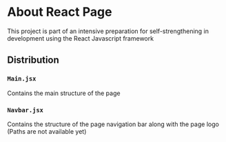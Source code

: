 # About React Page

This project is part of an intensive preparation for self-strengthening in development using the React Javascript framework

## Distribution

### `Main.jsx`

Contains the main structure of the page

### `Navbar.jsx`

Contains the structure of the page navigation bar along with the page logo (Paths are not available yet)
